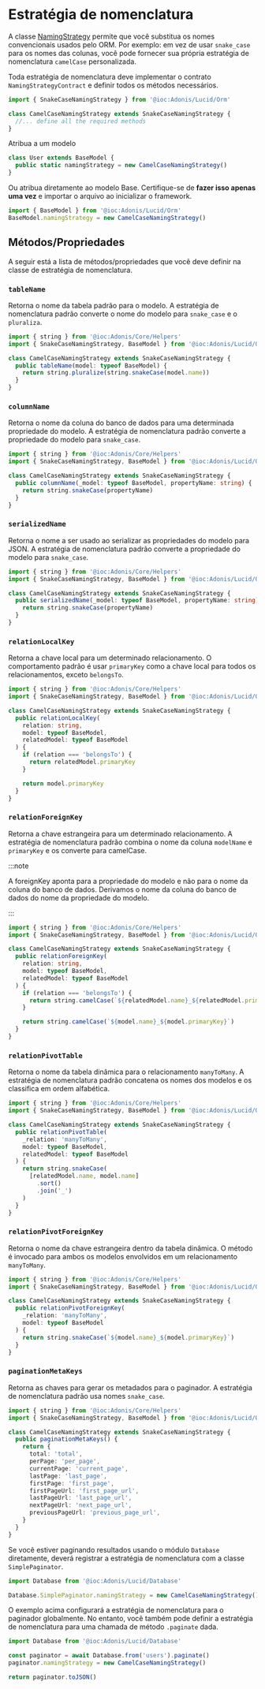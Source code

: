 # Estratégia de nomenclatura

A classe [NamingStrategy](https://github.com/adonisjs/lucid/blob/develop/src/Orm/NamingStrategies/SnakeCase.ts) permite que você substitua os nomes convencionais usados ​​pelo ORM. Por exemplo: em vez de usar `snake_case` para os nomes das colunas, você pode fornecer sua própria estratégia de nomenclatura `camelCase` personalizada.

Toda estratégia de nomenclatura deve implementar o contrato `NamingStrategyContract` e definir todos os métodos necessários.

```ts
import { SnakeCaseNamingStrategy } from '@ioc:Adonis/Lucid/Orm'

class CamelCaseNamingStrategy extends SnakeCaseNamingStrategy {
  //... define all the required methods
}
```

Atribua a um modelo

```ts
class User extends BaseModel {
  public static namingStrategy = new CamelCaseNamingStrategy()
}
```

Ou atribua diretamente ao modelo Base. Certifique-se de **fazer isso apenas uma vez** e importar o arquivo ao inicializar o framework.

```ts
import { BaseModel } from '@ioc:Adonis/Lucid/Orm'
BaseModel.namingStrategy = new CamelCaseNamingStrategy()
```

## Métodos/Propriedades

A seguir está a lista de métodos/propriedades que você deve definir na classe de estratégia de nomenclatura.

### `tableName`

Retorna o nome da tabela padrão para o modelo. A estratégia de nomenclatura padrão converte o nome do modelo para `snake_case` e ​​o `pluraliza`.

```ts
import { string } from '@ioc:Adonis/Core/Helpers'
import { SnakeCaseNamingStrategy, BaseModel } from '@ioc:Adonis/Lucid/Orm'

class CamelCaseNamingStrategy extends SnakeCaseNamingStrategy {
  public tableName(model: typeof BaseModel) {
    return string.pluralize(string.snakeCase(model.name))
  }
}
```

### `columnName`

Retorna o nome da coluna do banco de dados para uma determinada propriedade do modelo. A estratégia de nomenclatura padrão converte a propriedade do modelo para `snake_case`.

```ts
import { string } from '@ioc:Adonis/Core/Helpers'
import { SnakeCaseNamingStrategy, BaseModel } from '@ioc:Adonis/Lucid/Orm'

class CamelCaseNamingStrategy extends SnakeCaseNamingStrategy {
  public columnName(_model: typeof BaseModel, propertyName: string) {
    return string.snakeCase(propertyName)
  }
}
```

### `serializedName`

Retorna o nome a ser usado ao serializar as propriedades do modelo para JSON. A estratégia de nomenclatura padrão converte a propriedade do modelo para `snake_case`.

```ts
import { string } from '@ioc:Adonis/Core/Helpers'
import { SnakeCaseNamingStrategy, BaseModel } from '@ioc:Adonis/Lucid/Orm'

class CamelCaseNamingStrategy extends SnakeCaseNamingStrategy {
  public serializedName(_model: typeof BaseModel, propertyName: string) {
    return string.snakeCase(propertyName)
  }
}
```

### `relationLocalKey`

Retorna a chave local para um determinado relacionamento. O comportamento padrão é usar `primaryKey` como a chave local para todos os relacionamentos, exceto `belongsTo`.

```ts
import { string } from '@ioc:Adonis/Core/Helpers'
import { SnakeCaseNamingStrategy, BaseModel } from '@ioc:Adonis/Lucid/Orm'

class CamelCaseNamingStrategy extends SnakeCaseNamingStrategy {
  public relationLocalKey(
    relation: string,
    model: typeof BaseModel,
    relatedModel: typeof BaseModel
  ) {
    if (relation === 'belongsTo') {
      return relatedModel.primaryKey
    }

    return model.primaryKey
  }
}
```

### `relationForeignKey`
Retorna a chave estrangeira para um determinado relacionamento. A estratégia de nomenclatura padrão combina o nome da coluna `modelName` e `primaryKey` e os converte para camelCase.

:::note

A foreignKey aponta para a propriedade do modelo e não para o nome da coluna do banco de dados. Derivamos o nome da coluna do banco de dados do nome da propriedade do modelo.

:::

```ts
import { string } from '@ioc:Adonis/Core/Helpers'
import { SnakeCaseNamingStrategy, BaseModel } from '@ioc:Adonis/Lucid/Orm'

class CamelCaseNamingStrategy extends SnakeCaseNamingStrategy {
  public relationForeignKey(
    relation: string,
    model: typeof BaseModel,
    relatedModel: typeof BaseModel
  ) {
    if (relation === 'belongsTo') {
      return string.camelCase(`${relatedModel.name}_${relatedModel.primaryKey}`)
    }

    return string.camelCase(`${model.name}_${model.primaryKey}`)
  }
}
```

### `relationPivotTable`
Retorna o nome da tabela dinâmica para o relacionamento `manyToMany`. A estratégia de nomenclatura padrão concatena os nomes dos modelos e os classifica em ordem alfabética.

```ts
import { string } from '@ioc:Adonis/Core/Helpers'
import { SnakeCaseNamingStrategy, BaseModel } from '@ioc:Adonis/Lucid/Orm'

class CamelCaseNamingStrategy extends SnakeCaseNamingStrategy {
  public relationPivotTable(
    _relation: 'manyToMany',
    model: typeof BaseModel,
    relatedModel: typeof BaseModel
  ) {
    return string.snakeCase(
      [relatedModel.name, model.name]
        .sort()
        .join('_')
    )
  }
}
```

### `relationPivotForeignKey`
Retorna o nome da chave estrangeira dentro da tabela dinâmica. O método é invocado para ambos os modelos envolvidos em um relacionamento `manyToMany`.

```ts
import { string } from '@ioc:Adonis/Core/Helpers'
import { SnakeCaseNamingStrategy, BaseModel } from '@ioc:Adonis/Lucid/Orm'

class CamelCaseNamingStrategy extends SnakeCaseNamingStrategy {
  public relationPivotForeignKey(
    _relation: 'manyToMany',
    model: typeof BaseModel
  ) {
    return string.snakeCase(`${model.name}_${model.primaryKey}`)
  }
}
```

### `paginationMetaKeys`
Retorna as chaves para gerar os metadados para o paginador. A estratégia de nomenclatura padrão usa nomes `snake_case`.

```ts
import { string } from '@ioc:Adonis/Core/Helpers'
import { SnakeCaseNamingStrategy, BaseModel } from '@ioc:Adonis/Lucid/Orm'

class CamelCaseNamingStrategy extends SnakeCaseNamingStrategy {
  public paginationMetaKeys() {
    return {
      total: 'total',
      perPage: 'per_page',
      currentPage: 'current_page',
      lastPage: 'last_page',
      firstPage: 'first_page',
      firstPageUrl: 'first_page_url',
      lastPageUrl: 'last_page_url',
      nextPageUrl: 'next_page_url',
      previousPageUrl: 'previous_page_url',
    }
  }
}
```

Se você estiver paginando resultados usando o módulo `Database` diretamente, deverá registrar a estratégia de nomenclatura com a classe `SimplePaginator`.

```ts
import Database from '@ioc:Adonis/Lucid/Database'

Database.SimplePaginator.namingStrategy = new CamelCaseNamingStrategy()
```

O exemplo acima configurará a estratégia de nomenclatura para o paginador globalmente. No entanto, você também pode definir a estratégia de nomenclatura para uma chamada de método `.paginate` dada.

```ts
import Database from '@ioc:Adonis/Lucid/Database'

const paginator = await Database.from('users').paginate()
paginator.namingStrategy = new CamelCaseNamingStrategy()

return paginator.toJSON()
```
